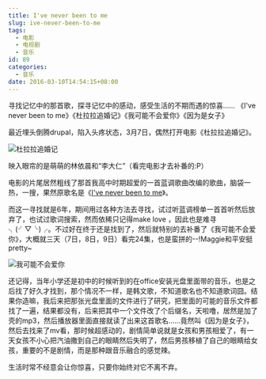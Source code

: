 ```yaml
---
title: I've never been to me
slug: ive-never-been-to-me
tags:
  - 电影
  - 电视剧
  - 音乐
id: 89
categories:
  - 音乐
date: 2016-03-10T14:54:15+08:00
---
```

寻找记忆中的那首歌，探寻记忆中的感动，感受生活的不期而遇的惊喜……
《I've never been to me》《杜拉拉追婚记》《我可能不会爱你》《因为是女子》
<!--more-->
最近埋头倒腾drupal，陷入头疼状态，3月7日，偶然打开电影《杜拉拉追婚记》。

![杜拉拉追婚记](http://farm6.staticflickr.com/5701/22648674829_ed2cc8ce0f_b.jpg)

映入眼帘的是萌萌的林依晨和“李大仁”（看完电影才去补番的:P）

电影的片尾居然粗线了那首我高中时期超爱的一首蓝调歌曲改编的歌曲，脑袋一热，一搜，果然原歌名是《[I've never been to me](https://www.youtube.com/watch?v=SZgIk2b68gQ)》。

而这一寻找就是6年，期间用过各种方法去寻找，试过听蓝调榜单一首首听然后放弃了，也试过歌词搜索，然而依稀只记得make love ，因此也是难寻╮(╯▽╰)╭。不过好在终于还是找到了，然后就特别的去补番了《我可能不会爱你》，大概就三天（7日，8日，9日）看完24集，也是蛮拼的--!Maggie和平安挺pretty~

![我可能不会爱你](https://upload.wikimedia.org/wikipedia/zh/7/78/%E6%88%91%E5%8F%AF%E8%83%BD%E4%B8%8D%E6%9C%83%E6%84%9B%E4%BD%A0%E5%AE%A3%E5%82%B3%E7%85%A7.jpg)

还记得，当年小学还是初中的时候听到的在office安装光盘里面带的音乐，也是之后找了好久才找到，那个情况不一样，是韩文歌，不知道歌名也不知道歌词囧。结果你造嘛，我后来把那张光盘里面的文件进行了研究，把里面的可能的音乐文件都找了一遍，结果都没有，后来把其中一个文件改了个后缀名，天啦噜，居然是加了壳的mp3，然后播放器里面直接就读了出来这首歌名……竟然叫《因为是女子》，然后去找来了mv看，那时候超感动的，剧情简单说就是女孩和男孩相爱了，有一天女孩不小心把汽油撒到自己的眼睛然后失明了，然后男孩移植了自己的眼睛给女孩，重要的不是剧情，而是那种跟音乐融合的感觉辣。

生活时常不经意会让你惊喜，只要你始终对它不离不弃。
